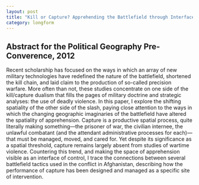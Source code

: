 ```yaml
---
layout: post
title: "Kill or Capture? Apprehending the Battlefield through Interfaces of Control"
category: longform
---
```


## Abstract for the Political Geography Pre-Converence, 2012

Recent scholarship has focused on the ways in which an array of new military technologies have redefined the nature of the battlefield, shortened the kill chain, and laid claim to the production of so-called precision warfare. More often than not, these studies concentrate on one side of the kill/capture dualism that fills the pages of military doctrine and strategic analyses: the use of deadly violence. In this paper, I explore the shifting spatiality of the other side of the slash, paying close attention to the ways in which the changing geographic imaginaries of the battlefield have altered the spatiality of apprehension. Capture is a productive spatial process, quite literally making something—the prisoner of war, the civilian internee, the unlawful combatant (and the attendant administrative processes for each)—that must be managed, moved, and cared for. Yet despite its significance as a spatial threshold, capture remains largely absent from studies of wartime violence. Countering this trend, and making the space of apprehension visible as an interface of control, I trace the connections between several battlefield tactics used in the conflict in Afghanistan, describing how the performance of capture has been designed and managed as a specific site of intervention.
